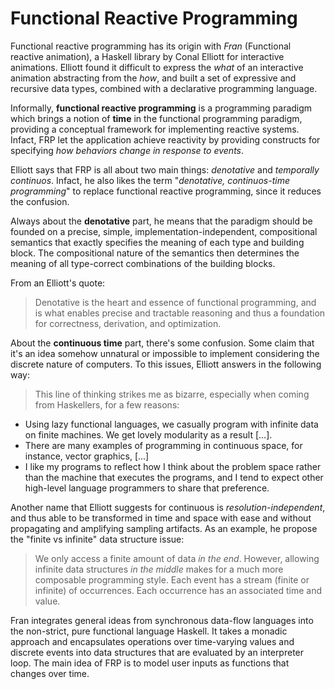# Functional Reactive Programming

Functional reactive programming has its origin with *Fran* (Functional reactive animation), a Haskell library by Conal Elliott for interactive animations.
Elliott found it difficult to express the *what* of an interactive animation abstracting from the *how*, and built a set of expressive and recursive data types, combined with a declarative programming language.

Informally, **functional reactive programming** is a programming paradigm which brings a notion of **time** in the functional programming paradigm, providing a conceptual framework for implementing reactive systems. Infact, FRP let the application achieve reactivity by providing constructs for specifying *how behaviors change in response to events*.

Elliott says that FRP is all about two main things: *denotative* and *temporally continuos*. Infact, he also likes the term "*denotative, continuos-time programming*" to replace functional reactive programming, since it reduces the confusion.

Always about the **denotative** part, he means that the paradigm should be founded on a precise, simple, implementation-independent, compositional semantics that exactly specifies the meaning of each type and building block. The compositional nature of the semantics then determines the meaning of all type-correct combinations of the building blocks.

From an Elliott's quote:
>Denotative is the heart and essence of functional programming, and is what enables precise and tractable reasoning and thus a foundation for correctness, derivation, and optimization.

About the **continuous time** part, there's some confusion. Some claim that it's an idea somehow unnatural or impossible to implement considering the discrete nature of computers. To this issues, Elliott answers in the following way:

>This line of thinking strikes me as bizarre, especially when coming from Haskellers, for a few reasons:
- Using lazy functional languages, we casually program with infinite data on finite machines. We get lovely modularity as a result [...].
- There are many examples of programming in continuous space, for instance, vector graphics, [...]
- I like my programs to reflect how I think about the problem space rather than the machine that executes the programs, and I tend to expect other high-level language programmers to share that preference.

Another name that Elliott suggests for continuous is *resolution-independent*, and thus able to be transformed in time and space with ease and without propagating and amplifying sampling artifacts. As an example, he propose the "finite vs infinite" data structure issue:

>We only access a finite amount of data *in the end*. However, allowing infinite data structures *in the middle* makes for a much more composable programming style. Each event has a stream (finite or infinite) of occurrences. Each occurrence has an associated time and value.

Fran integrates general ideas from synchronous data-flow languages into the non-strict, pure functional language Haskell. It takes a monadic approach and encapsulates operations over time-varying values and discrete events into data structures that are evaluated by an interpreter loop.
The main idea of FRP is to model user inputs as functions that changes over time.

